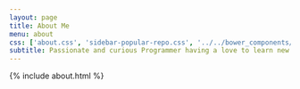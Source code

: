 ```yaml
---
layout: page
title: About Me
menu: about
css: ['about.css', 'sidebar-popular-repo.css', '../../bower_components/flag-icon-css/css/flag-icon.min.css']
subtitle: Passionate and curious Programmer having a love to learn new technologies.
---
```


{% include about.html %}